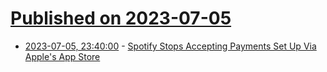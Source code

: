 # [Published on 2023-07-05](index.md)

* [2023-07-05, 23:40:00](https://apple.slashdot.org/story/23/07/05/2247231/spotify-stops-accepting-payments-set-up-via-apples-app-store?utm_source=rss1.0mainlinkanon&utm_medium=feed) - [Spotify Stops Accepting Payments Set Up Via Apple's App Store](https://apple.slashdot.org/story/23/07/05/2247231/spotify-stops-accepting-payments-set-up-via-apples-app-store?utm_source=rss1.0mainlinkanon&utm_medium=feed)
